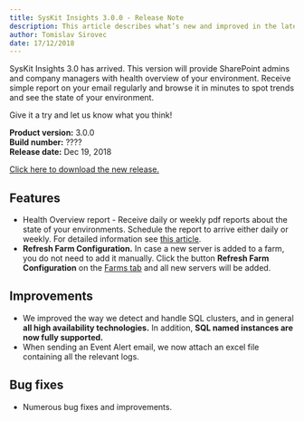```yaml
---
title: SysKit Insights 3.0.0 - Release Note
description: This article describes what’s new and improved in the latest version of SysKit Insights.
author: Tomislav Sirovec
date: 17/12/2018
---
```


SysKit Insights 3.0 has arrived. This version will provide SharePoint admins and company managers with health overview of your environment. Receive simple report on your email regularly and browse it in minutes to spot trends and see the state of your environment. 

Give it a try and let us know what you think!

__Product version:__ 3.0.0  
__Build number:__ ????    
__Release date:__ Dec 19, 2018  

[Click here to download the new release.](https://www.syskit.com/products/insights/download/)

## Features

- Health Overview report - Receive daily or weekly pdf reports about the state of your environments. Schedule the report to arrive either daily or weekly. For detailed information see [this article](#internal/get-to-know-insights/health-overview).
- __Refresh Farm Configuration.__ In case a new server is added to a farm, you do not need to add it manually. Click the button __Refresh Farm Configuration__ on the [Farms tab](#internal/get-to-know-insights/farms-screen) and all new servers will be added.


## Improvements
- We improved the way we detect and handle SQL clusters, and in general __all high availability technologies.__ In addition, __SQL named instances are now fully supported.__
- When sending an Event Alert email, we now attach an excel file containing all the relevant logs. 

## Bug fixes
- Numerous bug fixes and improvements.